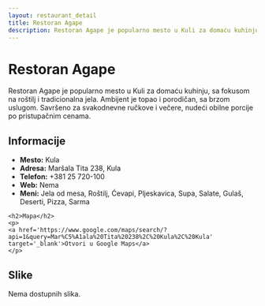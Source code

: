 ```yaml
---
layout: restaurant_detail
title: Restoran Agape
description: Restoran Agape je popularno mesto u Kuli za domaću kuhinju, sa fokusom na roštilj i tradicionalna jela. Ambijent je topao i porodičan, sa brzom uslugom. Savršeno za svakodnevne ručkove i večere, nudeći obilne porcije po pristupačnim cenama.
---
```


# Restoran Agape
<p class="description">Restoran Agape je popularno mesto u Kuli za domaću kuhinju, sa fokusom na roštilj i tradicionalna jela. Ambijent je topao i porodičan, sa brzom uslugom. Savršeno za svakodnevne ručkove i večere, nudeći obilne porcije po pristupačnim cenama.</p>

<div class="left-column text-content">
    <h2>Informacije</h2>
    <ul>
        <li><strong>Mesto:</strong> Kula</li>
        <li><strong>Adresa:</strong> Maršala Tita 238, Kula</li>
        <li><strong>Telefon:</strong> +381 25 720-100</li>
        <li><strong>Web:</strong> Nema</li>
        <li><strong>Meni:</strong> Jela od mesa, Roštilj, Ćevapi, Pljeskavica, Supa, Salate, Gulaš, Deserti, Pizza, Sarma</li>
    </ul>

    <h2>Mapa</h2>
    <p>
    <a href='https://www.google.com/maps/search/?api=1&query=Mar%C5%A1ala%20Tita%20238%2C%20Kula%2C%20Kula' target='_blank'>Otvori u Google Maps</a>
    </p>
</div>

<div class="right-column">
    <h2>Slike</h2>
    <div class="images-grid">
<p>Nema dostupnih slika.</p>
    </div>
</div>